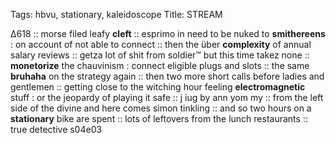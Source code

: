 Tags: hbvu, stationary, kaleidoscope
Title: STREAM
  
Δ618 :: morse filed leafy **cleft** :: esprimo in need to be nuked to **smithereens** : on account of not able to connect :: then the über **complexity** of annual salary reviews :: getza lot of shit from soldier™ but this time takez none :: **monetorize** the chauvinism : connect eligible plugs and slots :: the same **bruhaha** on the strategy again :: then two more short calls before ladies and gentlemen :: getting close to the witching hour feeling **electromagnetic** stuff : or the jeopardy of playing it safe :: j iug by ann yom my :: from the left side of the divine and here comes simon tinkling :: and so two hours on a **stationary** bike are spent :: lots of leftovers from the lunch restaurants :: true detective s04e03  
